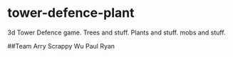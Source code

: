 # tower-defence-plant
3d Tower Defence game. Trees and stuff. Plants and stuff. mobs and stuff.


##Team
Arry
Scrappy
Wu
Paul
Ryan

